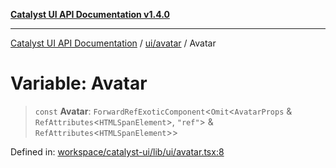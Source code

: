 [**Catalyst UI API Documentation v1.4.0**](../../../README.md)

---

[Catalyst UI API Documentation](../../../README.md) / [ui/avatar](../README.md) / Avatar

# Variable: Avatar

> `const` **Avatar**: `ForwardRefExoticComponent`\<`Omit`\<`AvatarProps` & `RefAttributes`\<`HTMLSpanElement`\>, `"ref"`\> & `RefAttributes`\<`HTMLSpanElement`\>\>

Defined in: [workspace/catalyst-ui/lib/ui/avatar.tsx:8](https://github.com/TheBranchDriftCatalyst/catalyst-ui/blob/main/lib/ui/avatar.tsx#L8)
